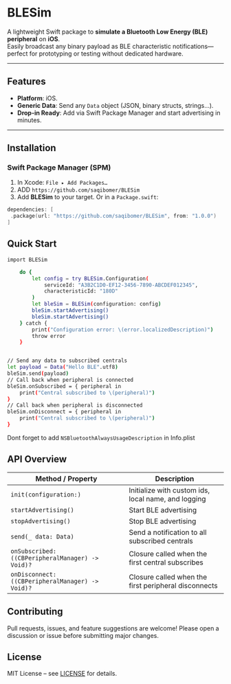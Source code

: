 # BLESim

A lightweight Swift package to **simulate a Bluetooth Low Energy (BLE) peripheral** on **iOS**.  
Easily broadcast any binary payload as BLE characteristic notifications—perfect for prototyping or testing without dedicated hardware.

---

## Features
- **Platform**: iOS.
- **Generic Data**: Send any `Data` object (JSON, binary structs, strings…).
- **Drop-in Ready**: Add via Swift Package Manager and start advertising in minutes.

---

## Installation

### Swift Package Manager (SPM)
1. In Xcode: `File ▸ Add Packages…`
2. ADD ```https://github.com/saqibomer/BLESim```
3. Add **BLESim** to your target.
   Or in a `Package.swift`:
```swift
dependencies: [
 .package(url: "https://github.com/saqibomer/BLESim", from: "1.0.0")
]
```

## Quick Start
```bash
import BLESim

    do {
        let config = try BLESim.Configuration(
            serviceId: "A3B2C1D0-EF12-3456-7890-ABCDEF012345",
            characteristicId: "180D"
        )
        let bleSim = BLESim(configuration: config)
        bleSim.startAdvertising()
        bleSim.startAdvertising()
    } catch {
        print("Configuration error: \(error.localizedDescription)")
        throw error
    }


// Send any data to subscribed centrals
let payload = Data("Hello BLE".utf8)
bleSim.send(payload)
// Call back when peripheral is connected
bleSim.onSubscribed = { peripheral in
    print("Central subscribed to \(peripheral)")
}
// Call back when peripheral is disconnected                
bleSim.onDisconnect = { peripheral in
    print("Central subscribed to \(peripheral)")
}
```

Dont forget to add ```NSBluetoothAlwaysUsageDescription``` in Info.plist

## API Overview

| Method / Property                          | Description                                           |
|---------------------------------------------|-------------------------------------------------------|
| `init(configuration:)`                      | Initialize with custom ids, local name, and logging |
| `startAdvertising()`                        | Start BLE advertising                                 |
| `stopAdvertising()`                         | Stop BLE advertising                                  |
| `send(_ data: Data)`                         | Send a notification to all subscribed centrals        |
| `onSubscribed: ((CBPeripheralManager) -> Void)?` | Closure called when the first central subscribes      |
| `onDisconnect: ((CBPeripheralManager) -> Void)?` | Closure called when the first peripheral disconnects      |


## Contributing
Pull requests, issues, and feature suggestions are welcome!
Please open a discussion or issue before submitting major changes.

## License
MIT License – see [LICENSE](https://mit-license.org) for details.


